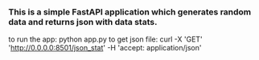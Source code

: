 ### This is a simple FastAPI application which generates random data and returns json with data stats.

to run the app: python app.py
to get json file: curl -X 'GET' 'http://0.0.0.0:8501/json_stat' -H 'accept: application/json'
